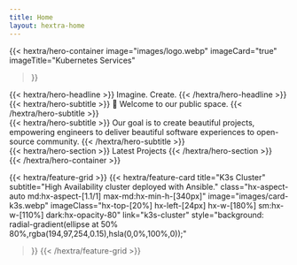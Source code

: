 ```yaml
---
title: Home
layout: hextra-home
---
```


{{< hextra/hero-container
  image="images/logo.webp"
  imageCard="true"
  imageTitle="Kubernetes Services"
>}}
<div class="hx-mt-6 hx-mb-6">
{{< hextra/hero-headline >}}
  Imagine. Create.
{{< /hextra/hero-headline >}}
</div>

<div class="hx-mt-6 hx-mb-6">
{{< hextra/hero-subtitle >}}
  👋 Welcome to our public space.
{{< /hextra/hero-subtitle >}}
</div>

<div class="hx-mt-6 hx-mb-6">
{{< hextra/hero-subtitle >}}
  Our goal is to create beautiful projects, empowering engineers to
  deliver beautiful software experiences to open-source community.
{{< /hextra/hero-subtitle >}}
</div>

<div class="hx-mt-16 hx-mb-6">
{{< hextra/hero-section >}}
  Latest Projects
{{< /hextra/hero-section >}}
</div>
{{< /hextra/hero-container >}}

{{< hextra/feature-grid >}}
  {{< hextra/feature-card
    title="K3s Cluster"
    subtitle="High Availability cluster deployed with Ansible."
    class="hx-aspect-auto md:hx-aspect-[1.1/1] max-md:hx-min-h-[340px]"
    image="images/card-k3s.webp"
    imageClass="hx-top-[20%] hx-left-[24px] hx-w-[180%] sm:hx-w-[110%] dark:hx-opacity-80"
    link="k3s-cluster"
    style="background: radial-gradient(ellipse at 50% 80%,rgba(194,97,254,0.15),hsla(0,0%,100%,0));"
  >}}
{{< /hextra/feature-grid >}}
